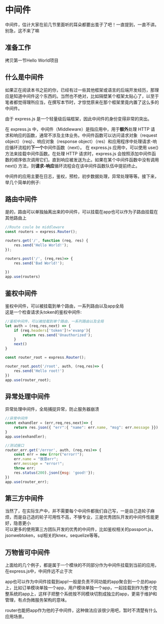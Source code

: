 # 中间件

中间件，估计大家在前几节里面听的耳朵都要出茧子了吧！一直提到，一直不讲。别急，这不来了嘛

## 准备工作

拷贝第一节Hello World项目

## 什么是中间件

如果正在阅读本书之前的你，已经有过一些其他框架或语言的后端开发经历，那理应是知道中间件这个东西的。当然也不绝对，比如隔壁某个框架太贴心了，以至于笔者都觉得理所应当，在撰写本节时，才惊觉原来在那个框架里竟内置了这么多的中间件。

由于 express.js 是一个轻量级后端框架，因此中间件的身份变得非常的突出。

在 express.js 中，中间件（Middleware）是指应用中，用于**额外**处理 HTTP 请求和响应的函数，通常不涉及主体业务。中间件函数可以访问请求对象（request object）（req）、响应对象（response object）（res）和应用程序中处理请求-响应循环流程的**下一个**中间件函数（next）。
在 express.js 应用中，可以使用 use() 方法来挂载中间件函数。在处理 HTTP 请求时，express.js 会按照添加中间件函数的顺序依次调用它们，直到响应被发送为止。如果在某个中间件函数中没有调用 next() 方法，则**请求-响应**循环流程会在该中间件函数队伍中提前终止。

中间件的应用主要在日志，鉴权，预检，初步数据处理，异常处理等等。接下来，举几个简单的例子:

## 路由中间件

是的，路由可以单独抽离出来的中间件，可以挂载在app也可以作为子路由挂载在其他路由上

```javascript
//Route coule be middleware
const routers = express.Router();

routers.get('/', function (req, res) {
    res.send('Hello World!');
});

routers.post('/', (req,res)=> {
    res.send('Bad World!');
    
})
app.use(routers)
````

## 鉴权中间件

鉴权中间件，可以被挂载到单个路由，一系列路由以及app全局  
这是一个检查请求头token的鉴权中间件:
```javascript
//鉴权中间件，可以被挂载到单个路由，一系列路由以及全局
let auth = (req,res,next) => {
    if (req.headers['token']!='evanp'){
        return res.send('Unauthorized');
    }
    next()
}

const router_root = express.Router();

router_root.post('/root', auth, (req,res)=> {
    res.send('Hello root!')
})
app.use(router_root);
```

## 异常处理中间件

异常处理中间件，全局捕捉异常，防止服务器崩溃
```javascript
//异常中间件
const exhandler = (err,req,res,next)=> {
    return res.json({ "err":{ "name": err.name, "msg": err.message }});
}
app.use(exhandler);

//测试接口
router_err.get('/error', auth, (req,res)=> {
    const err = new Error("error!");
    err.name = "故意err";
    err.message = "error!";
    throw err;
    res.status(200).json({msg: 'good!'});
})
app.use(router_err);
```

## 第三方中间件

当然了，在实际生产中，并不需要每个中间件都我们自己写，一是自己造轮子麻烦，而是自己造的轮子可用性不高，不够专业，三是优秀团队开发的中间件性能更好，隐患更小  
可以更多的使用第三方团队开发的优秀的中间件，比如鉴权相关的passport.js，jsonwebtoken，sql相关的knex，sequelize等等。


## 万物皆可中间件

上面给的几个例子，都是属于一个模块的不同部分作为中间件挂载到当前的应用，在express.js中，中间件远不止于次  

app也可以作为中间件挂载到app!一般是负责不同功能的app聚合到一个总的app上，比如订单模块单独一个app，用户模块单独一个app，一起挂载到作为整个完整系统的app上，这样子把整个系统按不同模块切割成独立的app，更易于维护和管理，有点伪微服务架构的意味。

router也能把app作为他的子中间件，这种做法应该很少用吧，暂时不清楚有什么应用场景。
